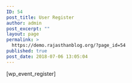 ```yaml
---
ID: 54
post_title: User Register
author: admin
post_excerpt: ""
layout: page
permalink: >
  https://demo.rajasthanblog.org/?page_id=54
published: true
post_date: 2018-07-06 13:05:04
---
```

[wp_event_register]